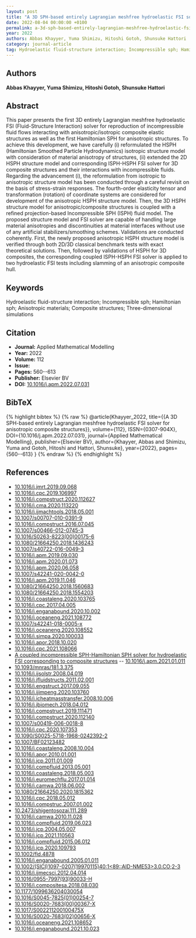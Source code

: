 ```yaml
---
layout: post
title: "A 3D SPH-based entirely Lagrangian meshfree hydroelastic FSI solver for anisotropic composite structures"
date: 2022-08-04 00:00:00 +0100
permalink: a-3d-sph-based-entirely-lagrangian-meshfree-hydroelastic-fsi-solver-for-anisotropic-composite-structures
year: 2022
authors: Abbas Khayyer, Yuma Shimizu, Hitoshi Gotoh, Shunsuke Hattori
category: journal-article
tag: Hydroelastic fluid-structure interaction; Incompressible sph; Hamiltonian sph; Anisotropic materials; Composite structures; Three-dimensional simulations
---
```

 
## Authors
**Abbas Khayyer, Yuma Shimizu, Hitoshi Gotoh, Shunsuke Hattori**
 
## Abstract
This paper presents the first 3D entirely Lagrangian meshfree hydroelastic FSI (Fluid-Structure Interaction) solver for reproduction of incompressible fluid flows interacting with anisotropic/isotropic composite elastic structures as well as the first Hamiltonian SPH for anisotropic structures. To achieve this development, we have carefully (i) reformulated the HSPH (Hamiltonian Smoothed Particle Hydrodynamics) isotropic structure model with consideration of material anisotropy of structures, (ii) extended the 2D HSPH structure model and corresponding ISPH-HSPH FSI solver for 3D composite structures and their interactions with incompressible fluids. Regarding the advancement (i), the reformulation from isotropic to anisotropic structure model has been conducted through a careful revisit on the basis of stress-strain responses. The fourth-order elasticity tensor and transformation (rotation) of coordinate systems are considered for development of the anisotropic HSPH structure model. Then, the 3D HSPH structure model for anisotropic/composite structures is coupled with a refined projection-based Incompressible SPH (ISPH) fluid model. The proposed structure model and FSI solver are capable of handling large material anisotropies and discontinuities at material interfaces without use of any artificial stabilizers/smoothing schemes. Validations are conducted coherently. First, the newly proposed anisotropic HSPH structure model is verified through both 2D/3D classical benchmark tests with exact theoretical solutions. Then, followed by validations of HSPH for 3D composites, the corresponding coupled ISPH-HSPH FSI solver is applied to two hydroelastic FSI tests including slamming of an anisotropic composite hull.
 
## Keywords
Hydroelastic fluid-structure interaction; Incompressible sph; Hamiltonian sph; Anisotropic materials; Composite structures; Three-dimensional simulations
 
## Citation
- **Journal:** Applied Mathematical Modelling
- **Year:** 2022
- **Volume:** 112
- **Issue:** 
- **Pages:** 560--613
- **Publisher:** Elsevier BV
- **DOI:** [10.1016/j.apm.2022.07.031](https://doi.org/10.1016/j.apm.2022.07.031)
 
## BibTeX
{% highlight bibtex %}
{% raw %}
@article{Khayyer_2022,
  title={{A 3D SPH-based entirely Lagrangian meshfree hydroelastic FSI solver for anisotropic composite structures}},
  volume={112},
  ISSN={0307-904X},
  DOI={10.1016/j.apm.2022.07.031},
  journal={Applied Mathematical Modelling},
  publisher={Elsevier BV},
  author={Khayyer, Abbas and Shimizu, Yuma and Gotoh, Hitoshi and Hattori, Shunsuke},
  year={2022},
  pages={560--613}
}
{% endraw %}
{% endhighlight %}
 
## References
- [10.1016/j.jmrt.2019.09.068](https://doi.org/10.1016/j.jmrt.2019.09.068)
- [10.1016/j.cpc.2019.106997](https://doi.org/10.1016/j.cpc.2019.106997)
- [10.1016/j.compstruct.2020.112627](https://doi.org/10.1016/j.compstruct.2020.112627)
- [10.1016/j.cma.2020.113220](https://doi.org/10.1016/j.cma.2020.113220)
- [10.1016/j.ijmachtools.2018.05.001](https://doi.org/10.1016/j.ijmachtools.2018.05.001)
- [10.1007/s00707-010-0391-9](https://doi.org/10.1007/s00707-010-0391-9)
- [10.1016/j.compstruct.2016.07.045](https://doi.org/10.1016/j.compstruct.2016.07.045)
- [10.1007/s00466-012-0745-3](https://doi.org/10.1007/s00466-012-0745-3)
- [10.1016/S0263-8223(00)00175-6](https://doi.org/10.1016/S0263-8223(00)00175-6)
- [10.1080/21664250.2018.1436243](https://doi.org/10.1080/21664250.2018.1436243)
- [10.1007/s40722-016-0049-3](https://doi.org/10.1007/s40722-016-0049-3)
- [10.1016/j.apm.2019.09.030](https://doi.org/10.1016/j.apm.2019.09.030)
- [10.1016/j.apm.2020.01.073](https://doi.org/10.1016/j.apm.2020.01.073)
- [10.1016/j.apm.2020.06.058](https://doi.org/10.1016/j.apm.2020.06.058)
- [10.1007/s42241-020-0042-0](https://doi.org/10.1007/s42241-020-0042-0)
- [10.1016/j.apm.2019.11.046](https://doi.org/10.1016/j.apm.2019.11.046)
- [10.1080/21664250.2018.1560683](https://doi.org/10.1080/21664250.2018.1560683)
- [10.1080/21664250.2018.1554203](https://doi.org/10.1080/21664250.2018.1554203)
- [10.1016/j.coastaleng.2020.103765](https://doi.org/10.1016/j.coastaleng.2020.103765)
- [10.1016/j.cpc.2017.04.005](https://doi.org/10.1016/j.cpc.2017.04.005)
- [10.1016/j.enganabound.2020.10.002](https://doi.org/10.1016/j.enganabound.2020.10.002)
- [10.1016/j.oceaneng.2021.108772](https://doi.org/10.1016/j.oceaneng.2021.108772)
- [10.1007/s42241-018-0005-x](https://doi.org/10.1007/s42241-018-0005-x)
- [10.1016/j.oceaneng.2020.108552](https://doi.org/10.1016/j.oceaneng.2020.108552)
- [10.1016/j.simpa.2020.100033](https://doi.org/10.1016/j.simpa.2020.100033)
- [10.1016/j.apor.2018.10.020](https://doi.org/10.1016/j.apor.2018.10.020)
- [10.1016/j.cpc.2021.108066](https://doi.org/10.1016/j.cpc.2021.108066)
- [A coupled incompressible SPH-Hamiltonian SPH solver for hydroelastic FSI corresponding to composite structures](a-coupled-incompressible-sph-hamiltonian-sph-solver-for-hydroelastic-fsi-corresponding-to-composite-structures) -- [10.1016/j.apm.2021.01.011](https://doi.org/10.1016/j.apm.2021.01.011)
- [10.1093/mnras/181.3.375](https://doi.org/10.1093/mnras/181.3.375)
- [10.1016/j.ijsolstr.2008.04.019](https://doi.org/10.1016/j.ijsolstr.2008.04.019)
- [10.1016/j.jfluidstructs.2011.02.001](https://doi.org/10.1016/j.jfluidstructs.2011.02.001)
- [10.1016/j.engstruct.2017.09.055](https://doi.org/10.1016/j.engstruct.2017.09.055)
- [10.1016/j.ijimpeng.2020.103760](https://doi.org/10.1016/j.ijimpeng.2020.103760)
- [10.1016/j.icheatmasstransfer.2008.10.006](https://doi.org/10.1016/j.icheatmasstransfer.2008.10.006)
- [10.1016/j.jbiomech.2018.04.012](https://doi.org/10.1016/j.jbiomech.2018.04.012)
- [10.1016/j.compstruct.2019.111471](https://doi.org/10.1016/j.compstruct.2019.111471)
- [10.1016/j.compstruct.2020.112140](https://doi.org/10.1016/j.compstruct.2020.112140)
- [10.1007/s00419-006-0018-8](https://doi.org/10.1007/s00419-006-0018-8)
- [10.1016/j.cpc.2020.107353](https://doi.org/10.1016/j.cpc.2020.107353)
- [10.1090/S0025-5718-1968-0242392-2](https://doi.org/10.1090/S0025-5718-1968-0242392-2)
- [10.1007/BF02123482](https://doi.org/10.1007/BF02123482)
- [10.1016/j.coastaleng.2008.10.004](https://doi.org/10.1016/j.coastaleng.2008.10.004)
- [10.1016/j.apor.2010.01.001](https://doi.org/10.1016/j.apor.2010.01.001)
- [10.1016/j.jcp.2011.01.009](https://doi.org/10.1016/j.jcp.2011.01.009)
- [10.1016/j.compfluid.2013.05.001](https://doi.org/10.1016/j.compfluid.2013.05.001)
- [10.1016/j.coastaleng.2018.05.003](https://doi.org/10.1016/j.coastaleng.2018.05.003)
- [10.1016/j.euromechflu.2017.01.014](https://doi.org/10.1016/j.euromechflu.2017.01.014)
- [10.1016/j.camwa.2018.06.002](https://doi.org/10.1016/j.camwa.2018.06.002)
- [10.1080/21664250.2020.1815362](https://doi.org/10.1080/21664250.2020.1815362)
- [10.1016/j.cpc.2018.05.012](https://doi.org/10.1016/j.cpc.2018.05.012)
- [10.1016/j.compstruc.2007.01.002](https://doi.org/10.1016/j.compstruc.2007.01.002)
- [10.2473/shigentosozai.111.289](https://doi.org/10.2473/shigentosozai.111.289)
- [10.1016/j.camwa.2010.11.028](https://doi.org/10.1016/j.camwa.2010.11.028)
- [10.1016/j.compfluid.2019.06.023](https://doi.org/10.1016/j.compfluid.2019.06.023)
- [10.1016/j.jcp.2004.05.007](https://doi.org/10.1016/j.jcp.2004.05.007)
- [10.1016/j.jcp.2021.110563](https://doi.org/10.1016/j.jcp.2021.110563)
- [10.1016/j.compfluid.2015.06.012](https://doi.org/10.1016/j.compfluid.2015.06.012)
- [10.1016/j.jcp.2020.109793](https://doi.org/10.1016/j.jcp.2020.109793)
- [10.1002/fld.4878](https://doi.org/10.1002/fld.4878)
- [10.1016/j.enganabound.2005.01.011](https://doi.org/10.1016/j.enganabound.2005.01.011)
- [10.1002/(SICI)1097-0207(19970115)40:1<89::AID-NME53>3.0.CO;2-3](https://doi.org/10.1002/(SICI)1097-0207(19970115)40:1<89::AID-NME53>3.0.CO;2-3)
- [10.1016/j.ijmecsci.2012.04.014](https://doi.org/10.1016/j.ijmecsci.2012.04.014)
- [10.1016/0955-7997(93)90033-H](https://doi.org/10.1016/0955-7997(93)90033-H)
- [10.1016/j.compositesa.2018.08.030](https://doi.org/10.1016/j.compositesa.2018.08.030)
- [10.1177/1099636204030054](https://doi.org/10.1177/1099636204030054)
- [10.1016/S0045-7825(01)00254-7](https://doi.org/10.1016/S0045-7825(01)00254-7)
- [10.1016/S0020-7683(00)00367-X](https://doi.org/10.1016/S0020-7683(00)00367-X)
- [10.1017/S002211200100475X](https://doi.org/10.1017/S002211200100475X)
- [10.1016/S0020-7683(02)00656-X](https://doi.org/10.1016/S0020-7683(02)00656-X)
- [10.1016/j.oceaneng.2021.108652](https://doi.org/10.1016/j.oceaneng.2021.108652)
- [10.1016/j.enganabound.2021.10.023](https://doi.org/10.1016/j.enganabound.2021.10.023)

